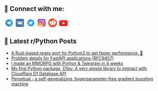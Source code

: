 ## 🔎 Connect with me:
[<img src="https://github.com/bullbesh/bullbesh/blob/main/images/Telegram.png" width="32" height="32" />](https://t.me/bullbesh)
[<img src="https://github.com/bullbesh/bullbesh/blob/main/images/VK.png" width="32" height="32" />](https://vk.com/bullbesh)
[<img src="https://github.com/bullbesh/bullbesh/blob/main/images/Twitter.png" width="32" height="32" />](https://twitter.com/bullbesh1)
[<img src="https://github.com/bullbesh/bullbesh/blob/main/images/Instagram.png" width="32" height="32" />](https://www.instagram.com/bullbesh)
[<img src="https://github.com/bullbesh/bullbesh/blob/main/images/Reddit.png" width="32" height="32" />](https://www.reddit.com/user/bullbesh)
[<img src="https://github.com/bullbesh/bullbesh/blob/main/images/YouTube.png" width="32" height="32" />](https://www.youtube.com/channel/UCtfjRs6uzgq5mfm8S06WTcg)

## 📕 Latest r/Python Posts
<!-- BLOG-POST-LIST:START -->
- [A Rust-based regex port for Python3 to get faster performance. 👾](https://www.reddit.com/r/Python/comments/1dfttvw/a_rustbased_regex_port_for_python3_to_get_faster/)
- [Problem details for FastAPI applications &lpar;RFC9457&rpar;](https://www.reddit.com/r/Python/comments/1dftrbu/problem_details_for_fastapi_applications_rfc9457/)
- [I made an MMORPG with Python &amp; Telegram in 4 weeks](https://www.reddit.com/r/Python/comments/1dftgrl/i_made_an_mmorpg_with_python_telegram_in_4_weeks/)
- [My first Python package, D1py: A very simple library to interact with Cloudflare D1 Database API](https://www.reddit.com/r/Python/comments/1dft2qf/my_first_python_package_d1py_a_very_simple/)
- [Perpetual - a self-generalizing, hyperparameter-free gradient boosting machine](https://www.reddit.com/r/Python/comments/1dfrpzk/perpetual_a_selfgeneralizing_hyperparameterfree/)
<!-- BLOG-POST-LIST:END -->
